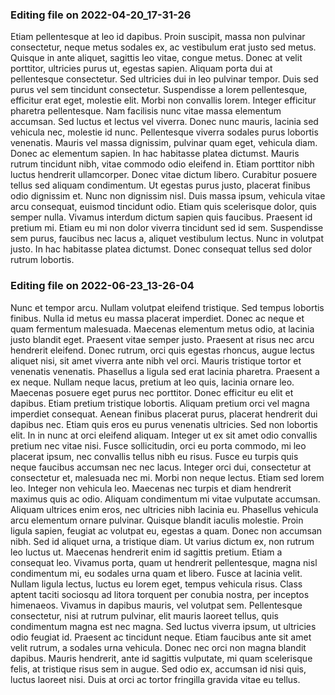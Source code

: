 

### Editing file on 2022-04-20_17-31-26

Etiam pellentesque at leo id dapibus. Proin suscipit, massa non pulvinar consectetur, neque metus sodales ex, ac vestibulum erat justo sed metus. Quisque in ante aliquet, sagittis leo vitae, congue metus. Donec at velit porttitor, ultricies purus ut, egestas sapien. Aliquam porta dui at pellentesque consectetur. Sed ultricies dui in leo pulvinar tempor. Duis sed purus vel sem tincidunt consectetur. Suspendisse a lorem pellentesque, efficitur erat eget, molestie elit. Morbi non convallis lorem. Integer efficitur pharetra pellentesque. Nam facilisis nunc vitae massa elementum accumsan. Sed luctus et lectus vel viverra. Donec nunc mauris, lacinia sed vehicula nec, molestie id nunc. Pellentesque viverra sodales purus lobortis venenatis. Mauris vel massa dignissim, pulvinar quam eget, vehicula diam. Donec ac elementum sapien.
In hac habitasse platea dictumst. Mauris rutrum tincidunt nibh, vitae commodo odio eleifend in. Etiam porttitor nibh luctus hendrerit ullamcorper. Donec vitae dictum libero. Curabitur posuere tellus sed aliquam condimentum. Ut egestas purus justo, placerat finibus odio dignissim et. Nunc non dignissim nisl. Duis massa ipsum, vehicula vitae arcu consequat, euismod tincidunt odio. Etiam quis scelerisque dolor, quis semper nulla. Vivamus interdum dictum sapien quis faucibus. Praesent id pretium mi. Etiam eu mi non dolor viverra tincidunt sed id sem. Suspendisse sem purus, faucibus nec lacus a, aliquet vestibulum lectus. Nunc in volutpat justo. In hac habitasse platea dictumst. Donec consequat tellus sed dolor rutrum lobortis.




### Editing file on 2022-06-23_13-26-04

Nunc et tempor arcu. Nullam volutpat eleifend tristique. Sed tempus lobortis finibus. Nulla id metus eu massa placerat imperdiet. Donec ac neque et quam fermentum malesuada. Maecenas elementum metus odio, at lacinia justo blandit eget. Praesent vitae semper justo. Praesent at risus nec arcu hendrerit eleifend. Donec rutrum, orci quis egestas rhoncus, augue lectus aliquet nisi, sit amet viverra ante nibh vel orci. Mauris tristique tortor et venenatis venenatis. Phasellus a ligula sed erat lacinia pharetra. Praesent a ex neque. Nullam neque lacus, pretium at leo quis, lacinia ornare leo. Maecenas posuere eget purus nec porttitor.
Donec efficitur eu elit et dapibus. Etiam pretium tristique lobortis. Aliquam pretium orci vel magna imperdiet consequat. Aenean finibus placerat purus, placerat hendrerit dui dapibus nec. Etiam quis eros eu purus venenatis ultricies. Sed non lobortis elit. In in nunc at orci eleifend aliquam. Integer ut ex sit amet odio convallis pretium nec vitae nisi. Fusce sollicitudin, orci eu porta commodo, mi leo placerat ipsum, nec convallis tellus nibh eu risus. Fusce eu turpis quis neque faucibus accumsan nec nec lacus. Integer orci dui, consectetur at consectetur et, malesuada nec mi. Morbi non neque lectus. Etiam sed lorem leo. Integer non vehicula leo. Maecenas nec turpis et diam hendrerit maximus quis ac odio.
Aliquam condimentum mi vitae vulputate accumsan. Aliquam ultrices enim eros, nec ultricies nibh lacinia eu. Phasellus vehicula arcu elementum ornare pulvinar. Quisque blandit iaculis molestie. Proin ligula sapien, feugiat ac volutpat eu, egestas a quam. Donec non accumsan nibh. Sed id aliquet urna, a tristique diam. Ut varius dictum ex, non rutrum leo luctus ut. Maecenas hendrerit enim id sagittis pretium. Etiam a consequat leo. Vivamus porta, quam ut hendrerit pellentesque, magna nisl condimentum mi, eu sodales urna quam et libero. Fusce at lacinia velit. Nullam ligula lectus, luctus eu lorem eget, tempus vehicula risus. Class aptent taciti sociosqu ad litora torquent per conubia nostra, per inceptos himenaeos.
Vivamus in dapibus mauris, vel volutpat sem. Pellentesque consectetur, nisi at rutrum pulvinar, elit mauris laoreet tellus, quis condimentum magna est nec magna. Sed luctus viverra ipsum, ut ultricies odio feugiat id. Praesent ac tincidunt neque. Etiam faucibus ante sit amet velit rutrum, a sodales urna vehicula. Donec nec orci non magna blandit dapibus. Mauris hendrerit, ante id sagittis vulputate, mi quam scelerisque felis, at tristique risus sem in augue. Sed odio ex, accumsan id nisi quis, luctus laoreet nisi. Duis at orci ac tortor fringilla gravida vitae eu tellus.


